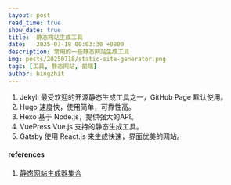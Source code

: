 ```yaml
---
layout: post
read_time: true
show_date: true
title:  静态网站生成工具
date:   2025-07-18 00:03:30 +0800
description: 常用的一些静态网站生成工具
img: posts/20250718/static-site-generator.png
tags: [工具, 静态网站, 前端]
author: bingzhit
---
```


1. Jekyll 最受欢迎的开源静态生成工具之一，GitHub Page 默认使用。
2. Hugo 速度快，使用简单，可靠性高。
3. Hexo 基于 Node.js，提供强大的API。
4. VuePress Vue.js 支持的静态生成工具。
5. Gatsby 使用 React.js 来生成快速，界面优美的网站。

#### references
1. [静态网站生成器集合](https://www.github-zh.com/collections/static-site-generators)